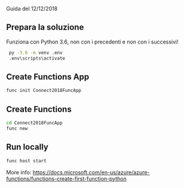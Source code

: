 Guida del 12/12/2018

## Prepara la soluzione
Funziona con Python 3.6, non con i precedenti e non con i successivi!
```bash
 py -3.6 -m venv .env
 .env\scripts\activate
```

## Create Functions App
```bash
func init Connect2018FuncApp
```

## Create Functions
```bash
cd Connect2018FuncApp
func new
```

## Run locally
```bash
func host start
```


More info: https://docs.microsoft.com/en-us/azure/azure-functions/functions-create-first-function-python
